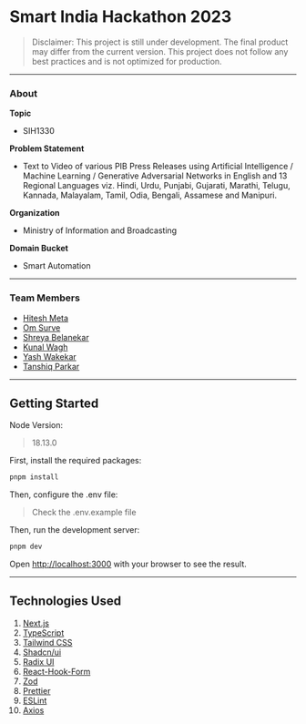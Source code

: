 # Smart India Hackathon 2023

> Disclaimer: This project is still under development. The final product may differ from the current version. This project does not follow any best practices and is not optimized for production.

---

### About

**Topic**
- SIH1330

**Problem Statement**
- Text to Video of various PIB Press Releases using Artificial Intelligence / Machine Learning / Generative Adversarial Networks in English and 13 Regional Languages viz. Hindi, Urdu, Punjabi, Gujarati, Marathi, Telugu, Kannada, Malayalam, Tamil, Odia, Bengali, Assamese and Manipuri.

**Organization**
- Ministry of Information and Broadcasting

**Domain Bucket**
- Smart Automation

---

### Team Members

- [Hitesh Meta](https://github.com/hiteshmeta85)
- [Om Surve](https://github.com/gamingflexer)
- [Shreya Belanekar](https://github.com/ShreyaMBelanekar42)
- [Kunal Wagh](https://github.com/kunalwagh30092002)
- [Yash Wakekar](https://github.com/Yash-Wakekar)
- [Tanshiq Parkar](https://github.com/RevTpark)

---

## Getting Started

Node Version:
> 18.13.0

First, install the required packages:

```bash
pnpm install
```

Then, configure the .env file:

> Check the .env.example file

Then, run the development server:

```bash
pnpm dev
```

Open [http://localhost:3000](http://localhost:3000) with your browser to see the result.

---

## Technologies Used

1. [Next.js](https://nextjs.org/)
2. [TypeScript](https://www.typescriptlang.org/)
3. [Tailwind CSS](https://tailwindcss.com/)
4. [Shadcn/ui](https://ui.shadcn.com/)
5. [Radix UI](https://www.radix-ui.com/)
6. [React-Hook-Form](https://react-hook-form.com/)
7. [Zod](https://zod.dev/)
8. [Prettier](https://prettier.io/)
9. [ESLint](https://eslint.org/)
10. [Axios](https://axios-http.com/)
